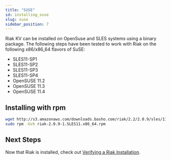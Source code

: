 ```yaml
---
title: "SUSE"
id: installing_suse
slug: suse 
sidebar_position: 7
---
```


[install verify]: ../../setup/installing/verify.md

Riak KV can be installed on OpenSuse and SLES systems using a binary package. The following steps have been tested to work with Riak on
the following x86/x86_64 flavors of SuSE:

* SLES11-SP1
* SLES11-SP2
* SLES11-SP3
* SLES11-SP4
* OpenSUSE 11.2
* OpenSUSE 11.3
* OpenSUSE 11.4

## Installing with rpm

```bash
wget http://s3.amazonaws.com/downloads.basho.com/riak/2.2/2.0.9/sles/11/riak-2.0.9-1.SLES11.x86_64.rpm
sudo rpm -Uvh riak-2.0.9-1.SLES11.x86_64.rpm
```

## Next Steps

Now that Riak is installed, check out [Verifying a Riak Installation][install verify].
